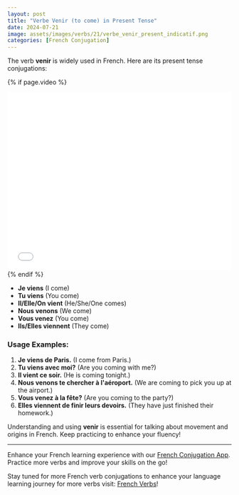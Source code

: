 ```yaml
---
layout: post
title: "Verbe Venir (to come) in Present Tense"
date: 2024-07-21
image: assets/images/verbs/21/verbe_venir_present_indicatif.png
categories: [French Conjugation]
---
```


The verb **venir** is widely used in French. Here are its present tense conjugations:

<!-- Video Embed Section -->
{% if page.video %}
<div class="video-embed">
  <iframe width="100%" height="400" src="{{ page.video | escape }}" frameborder="0" allowfullscreen></iframe>
</div>
{% endif %}

- **Je viens** (I come)
- **Tu viens** (You come)
- **Il/Elle/On vient** (He/She/One comes)
- **Nous venons** (We come)
- **Vous venez** (You come)
- **Ils/Elles viennent** (They come)

### Usage Examples:

1. **Je viens de Paris.** (I come from Paris.)
2. **Tu viens avec moi?** (Are you coming with me?)
3. **Il vient ce soir.** (He is coming tonight.)
4. **Nous venons te chercher à l'aéroport.** (We are coming to pick you up at the airport.)
5. **Vous venez à la fête?** (Are you coming to the party?)
6. **Elles viennent de finir leurs devoirs.** (They have just finished their homework.)

Understanding and using **venir** is essential for talking about movement and origins in French. Keep practicing to enhance your fluency!

---

Enhance your French learning experience with our [French Conjugation App]({{site.appStore.url}}). Practice more verbs and improve your skills on the go!

Stay tuned for more French verb conjugations to enhance your language learning journey for more verbs visit: [French Verbs](https://www.conjuga.app)!